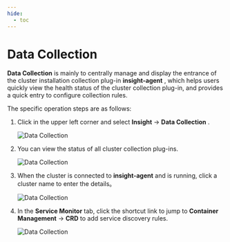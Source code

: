 ```yaml
---
hide:
  - toc
---
```


# Data Collection

 __Data Collection__ is mainly to centrally manage and display the entrance of the
cluster installation collection plug-in __insight-agent__ , which helps users quickly
view the health status of the cluster collection plug-in, and provides a quick entry
to configure collection rules.

The specific operation steps are as follows:

1. Click in the upper left corner and select __Insight__ -> __Data Collection__ .

    ![Data Collection](https://docs.daocloud.io/daocloud-docs-images/docs/en/docs/insight/images/collectmanage01.png)

2. You can view the status of all cluster collection plug-ins.

    ![Data Collection](https://docs.daocloud.io/daocloud-docs-images/docs/en/docs/insight/images/collectmanage02.png)

3. When the cluster is connected to __insight-agent__ and is running, click a cluster name
   to enter the details。

    ![Data Collection](https://docs.daocloud.io/daocloud-docs-images/docs/en/docs/insight/images/collectmanage03.png)

4. In the __Service Monitor__ tab, click the shortcut link to jump to __Container Management__ -> __CRD__ 
   to add service discovery rules.

    ![Data Collection](https://docs.daocloud.io/daocloud-docs-images/docs/en/docs/insight/images/collectmanage04.png)

